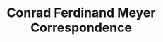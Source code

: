 ---
title: Conrad Ferdinand Meyer Correspondence
description: Formal description of specific concepts in the critical edition of the correspondence of Conrad Ferdinand Meyer, 11 October 1825 – 28 November 1898.
file: meyer
---